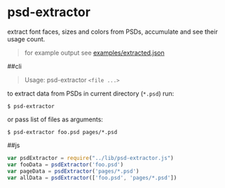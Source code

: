 # psd-extractor
extract font faces, sizes and colors from PSDs, accumulate and see their usage count.

> for example output see  [examples/extracted.json](https://github.com/safareli/psd-extractor/blob/master/examples/extracted.json)

##cli

> Usage: psd-extractor `<file ...>`

to extract data from PSDs in current directory (`*.psd`) run:

```
$ psd-extractor
``` 


or pass list of files as arguments: 
```
$ psd-extractor foo.psd pages/*.psd
```


##js

```javascript
var psdExtractor = require("../lib/psd-extractor.js")
var fooData = psdExtractor('foo.psd')
var pageData = psdExtractor('pages/*.psd')
var allData = psdExtractor(['foo.psd', 'pages/*.psd'])
```